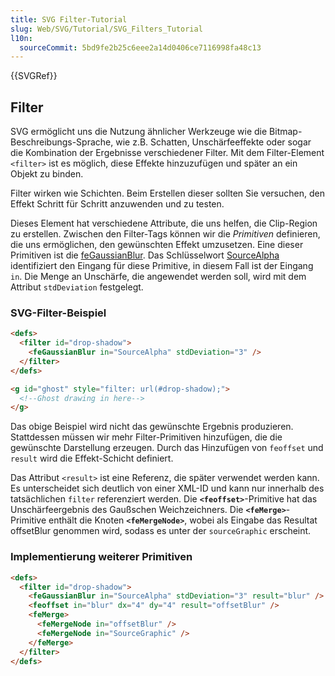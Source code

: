 ```yaml
---
title: SVG Filter-Tutorial
slug: Web/SVG/Tutorial/SVG_Filters_Tutorial
l10n:
  sourceCommit: 5bd9fe2b25c6eee2a14d0406ce7116998fa48c13
---
```


{{SVGRef}}

## Filter

SVG ermöglicht uns die Nutzung ähnlicher Werkzeuge wie die Bitmap-Beschreibungs-Sprache, wie z.B. Schatten, Unschärfeeffekte oder sogar die Kombination der Ergebnisse verschiedener Filter. Mit dem Filter-Element `<filter>` ist es möglich, diese Effekte hinzuzufügen und später an ein Objekt zu binden.

Filter wirken wie Schichten. Beim Erstellen dieser sollten Sie versuchen, den Effekt Schritt für Schritt anzuwenden und zu testen.

Dieses Element hat verschiedene Attribute, die uns helfen, die Clip-Region zu erstellen. Zwischen den Filter-Tags können wir die _Primitiven_ definieren, die uns ermöglichen, den gewünschten Effekt umzusetzen. Eine dieser Primitiven ist die [feGaussianBlur](https://www.w3.org/TR/SVG/filters.html#feGaussianBlurElement). Das Schlüsselwort [SourceAlpha](https://www.w3.org/TR/SVG/filters.html#SourceAlpha) identifiziert den Eingang für diese Primitive, in diesem Fall ist der Eingang `in`. Die Menge an Unschärfe, die angewendet werden soll, wird mit dem Attribut `stdDeviation` festgelegt.

### SVG-Filter-Beispiel

```html
<defs>
  <filter id="drop-shadow">
    <feGaussianBlur in="SourceAlpha" stdDeviation="3" />
  </filter>
</defs>

<g id="ghost" style="filter: url(#drop-shadow);">
  <!--Ghost drawing in here-->
</g>
```

Das obige Beispiel wird nicht das gewünschte Ergebnis produzieren. Stattdessen müssen wir mehr Filter-Primitiven hinzufügen, die die gewünschte Darstellung erzeugen. Durch das Hinzufügen von `feoffset` und `result` wird die Effekt-Schicht definiert.

Das Attribut `<result>` ist eine Referenz, die später verwendet werden kann. Es unterscheidet sich deutlich von einer XML-ID und kann nur innerhalb des tatsächlichen `filter` referenziert werden. Die **`<feoffset>`**-Primitive hat das Unschärfeergebnis des Gaußschen Weichzeichners. Die **`<feMerge>`**-Primitive enthält die Knoten **`<feMergeNode>`**, wobei als Eingabe das Resultat offsetBlur genommen wird, sodass es unter der `sourceGraphic` erscheint.

### Implementierung weiterer Primitiven

```html
<defs>
  <filter id="drop-shadow">
    <feGaussianBlur in="SourceAlpha" stdDeviation="3" result="blur" />
    <feoffset in="blur" dx="4" dy="4" result="offsetBlur" />
    <feMerge>
      <feMergeNode in="offsetBlur" />
      <feMergeNode in="SourceGraphic" />
    </feMerge>
  </filter>
</defs>
```
